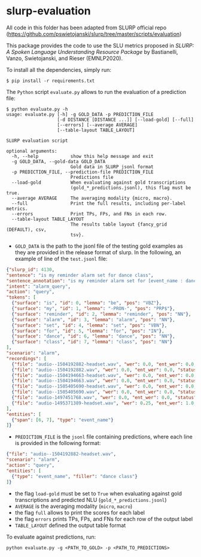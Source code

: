 # slurp-evaluation

All code in this folder has been adapted from SLURP official repo (https://github.com/pswietojanski/slurp/tree/master/scripts/evaluation)

This package provides the code to use the SLU metrics proposed in *SLURP: A Spoken Language Understanding Resource Package* by Bastianelli, Vanzo, Swietojanski, and Rieser (EMNLP2020).

To install all the dependencies, simply run:
```shell script
$ pip install -r requirements.txt
```

The `Python` script `evaluate.py` allows to run the evaluation of a prediction file:

```shell script
$ python evaluate.py -h                                                                             
usage: evaluate.py [-h] -g GOLD_DATA -p PREDICTION_FILE
                   [-d DISTANCE [DISTANCE ...]] [--load-gold] [--full]
                   [--errors] [--average AVERAGE]
                   [--table-layout TABLE_LAYOUT]

SLURP evaluation script

optional arguments:
  -h, --help            show this help message and exit
  -g GOLD_DATA, --gold-data GOLD_DATA
                        Gold data in SLURP jsonl format
  -p PREDICTION_FILE, --prediction-file PREDICTION_FILE
                        Predictions file
  --load-gold           When evaluating against gold transcriptions
                        (gold_*_predictions.jsonl), this flag must be true.
  --average AVERAGE     The averaging modality {micro, macro}.  
  --full                Print the full results, including per-label metrics.
  --errors              Print TPs, FPs, and FNs in each row.
  --table-layout TABLE_LAYOUT
                        The results table layout {fancy_grid (DEFAULT), csv,
                        tsv}.
```

 * `GOLD_DATA` is the path to the jsonl file of the testing gold examples as they are provided in the release format of slurp. In the following, an example of line of the `test.jsonl` file:
```json
{"slurp_id": 4130,
"sentence": "is my reminder alarm set for dance class",
"sentence_annotation": "is my reminder alarm set for [event_name : dance class]",
"intent": "alarm_query",
"action": "query",
"tokens": [
  {"surface": "is", "id": 0, "lemma": "be", "pos": "VBZ"},
  {"surface": "my", "id": 1, "lemma": "-PRON-", "pos": "PRP$"},
  {"surface": "reminder", "id": 2, "lemma": "reminder", "pos": "NN"},
  {"surface": "alarm", "id": 3, "lemma": "alarm", "pos": "NN"},
  {"surface": "set", "id": 4, "lemma": "set", "pos": "VBN"},
  {"surface": "for", "id": 5, "lemma": "for", "pos": "IN"},
  {"surface": "dance", "id": 6, "lemma": "dance", "pos": "NN"},
  {"surface": "class", "id": 7, "lemma": "class", "pos": "NN"}
],
"scenario": "alarm",
"recordings": [
  {"file": "audio--1504192882-headset.wav", "wer": 0.0, "ent_wer": 0.0, "status": "correct"},
  {"file": "audio--1504192882.wav", "wer": 0.0, "ent_wer": 0.0, "status": "correct"},
  {"file": "audio--1504194663-headset.wav", "wer": 0.0, "ent_wer": 0.0, "status": "correct"},
  {"file": "audio--1504194663.wav", "wer": 0.0, "ent_wer": 0.0, "status": "correct"},
  {"file": "audio--1505405690-headset.wav", "wer": 0.0, "ent_wer": 0.0, "status": "correct"},
  {"file": "audio--1505405690.wav", "wer": 0.0, "ent_wer": 0.0, "status": "correct"},
  {"file": "audio-1497451768.wav", "wer": 0.0, "ent_wer": 0.0, "status": "correct"},
  {"file": "audio-1495371389-headset.wav", "wer": 0.25, "ent_wer": 1.0, "status": "correct"}
],
"entities": [
  {"span": [6, 7], "type": "event_name"}
]}
```
 * `PREDICTION_FILE` is the `jsonl` file containing predictions, where each line is provided in the following format:
```json
{"file": "audio--1504192882-headset.wav", 
"scenario": "alarm",
"action": "query",
"entities": [
  {"type": "event_name", "filler": "dance class"}
]}
```
 * the flag `load-gold` must be set to `True` when evaluating against gold transcriptions and predicted NLU (`gold_*_predictions.jsonl`)
 * `AVERAGE` is the averaging modality (`micro`, `macro`)
 * the flag `full` allows to print the scores for each label
 * the flag `errors` prints TPs, FPs, and FNs for each row of the output label
 * `TABLE_LAYOUT` defined the output table format
 
To evaluate against predictions, run:
```shell script
python evaluate.py -g <PATH_TO_GOLD> -p <PATH_TO_PREDICTIONS>
```
